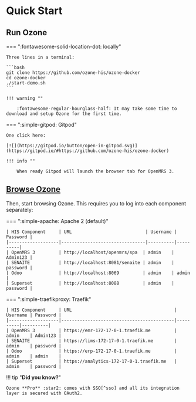 # Quick Start

## Run Ozone

=== ":fontawesome-solid-location-dot: locally"

    Three lines in a terminal:

    ```bash
    git clone https://github.com/ozone-his/ozone-docker
    cd ozone-docker
    ./start-demo.sh
    ```

    !!! warning ""

        :fontawesome-regular-hourglass-half: It may take some time to download and setup Ozone for the first time.

=== ":simple-gitpod: Gitpod"

    One click here:

    [![](https://gitpod.io/button/open-in-gitpod.svg)](https://gitpod.io/#https://github.com/ozone-his/ozone-docker)

    !!! info ""

        When ready Gitpod will launch the browser tab for OpenMRS 3.


## <a href="#browse">Browse Ozone</a>

Then, start browsing Ozone. This requires you to log into each component separately:

=== ":simple-apache: Apache 2 (default)"

    | HIS Component     | URL                            | Username | Password |
    |-------------------|--------------------------------|----------|----------|
    | OpenMRS 3         | http://localhost/openmrs/spa  | admin    | Admin123 |
    | SENAITE           | http://localhost:8081/senaite | admin    | password |
    | Odoo              | http://localhost:8069         | admin    | admin    |
    | Superset          | http://localhost:8088         | admin    | password |

=== ":simple-traefikproxy: Traefik"

    | HIS Component     | URL                                       | Username | Password |
    |-------------------|-------------------------------------------|----------|----------|
    | OpenMRS 3         | https://emr-172-17-0-1.traefik.me         | admin    | Admin123 |
    | SENAITE           | https://lims-172-17-0-1.traefik.me        | admin    | password |
    | Odoo              | https://erp-172-17-0-1.traefik.me         | admin    | admin    |
    | Superset          | https://analytics-172-17-0-1.traefik.me   | admin    | password |

!!! tip "**Did you know?**"

    Ozone **Pro** :star2: comes with SSO[^sso] and all its integration layer is secured with OAuth2.

[^sso]: Single sign-on